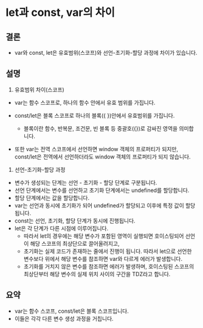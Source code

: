 # let과 const, var의 차이

## 결론

- var와 const, let은 유효범위(스코프)와 선언-초기화-할당 과정에 차이가 있습니다.

## 설명

1. 유효범위 차이(스코프)

- var는 함수 스코프로, 하나의 함수 안에서 유효 범위를 가집니다.
- const/let은 블록 스코프로 하나의 블록({ })안에서 유효범위를 가집니다.

  - 블록이란 함수, 반복문, 조건문, 빈 블록 등 중괄호({})로 감싸진 영역을 의미합니다.

- 또한 var는 전역 스코프에서 선언하면 window 객체의 프로퍼티가 되지만, const/let은 전역에서 선언하더라도 window 객체의 프로퍼티가 되지 않습니다.

1. 선언-초기화-할당 과정

- 변수가 생성되는 단계는 선언 - 초기화 - 할당 단계로 구분됩니다.
- 선언 단계에서는 변수를 선언하고 초기화 단계에서는 undefined를 할당합니다.
- 할당 단계에서는 값을 할당합니다.
- var는 선언과 동시에 초기화가 되어 undefined가 할당되고 이후에 특정 값이 할당됩니다.
- const는 선언, 초기화, 할당 단계가 동시에 진행됩니다.
- let은 각 단계가 다른 시점에 이루어집니다.
  - 따라서 let의 경우에는 해당 변수가 포함된 영역이 실행되면 호이스팅되어 선언이 해당 스코프의 최상단으로 끌어올려지고,
  - 초기화는 실제 코드가 존재하는 줄에서 진행이 됩니다. 따라서 let으로 선언한 변수보다 위에서 해당 변수를 참조하면 var와 다르게 에러가 발생합니다.
  - 초기화를 거치지 않은 변수를 참조하면 에러가 발생하며, 호이스팅된 스코프의 최상단부터 해당 변수의 실제 위치 사이의 구간을 TDZ라고 합니다.

## 요약

- var는 함수 스코프, const/let은 블록 스코프입니다.
- 이들은 각각 다른 변수 생성 과정을 거칩니다.
